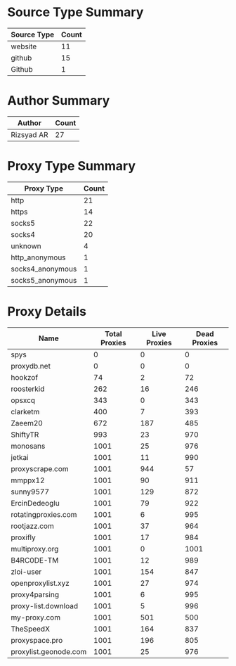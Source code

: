 # Source Type Summary

| Source Type | Count |
|-------------|-------|
| website | 11 |
| github | 15 |
| Github | 1 |


# Author Summary

| Author | Count |
|--------|-------|
| Rizsyad AR | 27 |


# Proxy Type Summary

| Proxy Type | Count |
|------------|-------|
| http | 21 |
| https | 14 |
| socks5 | 22 |
| socks4 | 20 |
| unknown | 4 |
| http_anonymous | 1 |
| socks4_anonymous | 1 |
| socks5_anonymous | 1 |


# Proxy Details

| Name | Total Proxies | Live Proxies | Dead Proxies |
|------|---------------|--------------|---------------|
| spys | 0 | 0 | 0 |
| proxydb.net | 0 | 0 | 0 |
| hookzof | 74 | 2 | 72 |
| roosterkid | 262 | 16 | 246 |
| opsxcq | 343 | 0 | 343 |
| clarketm | 400 | 7 | 393 |
| Zaeem20 | 672 | 187 | 485 |
| ShiftyTR | 993 | 23 | 970 |
| monosans | 1001 | 25 | 976 |
| jetkai | 1001 | 11 | 990 |
| proxyscrape.com | 1001 | 944 | 57 |
| mmppx12 | 1001 | 90 | 911 |
| sunny9577 | 1001 | 129 | 872 |
| ErcinDedeoglu | 1001 | 79 | 922 |
| rotatingproxies.com | 1001 | 6 | 995 |
| rootjazz.com | 1001 | 37 | 964 |
| proxifly | 1001 | 17 | 984 |
| multiproxy.org | 1001 | 0 | 1001 |
| B4RC0DE-TM | 1001 | 12 | 989 |
| zloi-user | 1001 | 154 | 847 |
| openproxylist.xyz | 1001 | 27 | 974 |
| proxy4parsing | 1001 | 6 | 995 |
| proxy-list.download | 1001 | 5 | 996 |
| my-proxy.com | 1001 | 501 | 500 |
| TheSpeedX | 1001 | 164 | 837 |
| proxyspace.pro | 1001 | 196 | 805 |
| proxylist.geonode.com | 1001 | 25 | 976 |
